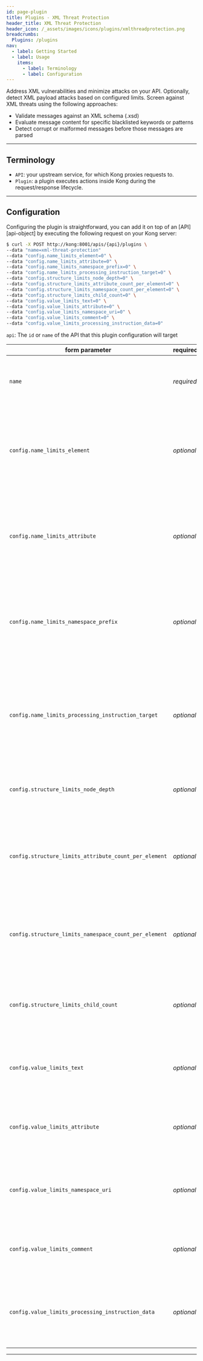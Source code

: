 ```yaml
---
id: page-plugin
title: Plugins - XML Threat Protection
header_title: XML Threat Protection
header_icon: /_assets/images/icons/plugins/xmlthreadprotection.png
breadcrumbs:
  Plugins: /plugins
nav:
  - label: Getting Started
  - label: Usage
    items:
      - label: Terminology
      - label: Configuration
---
```


Address XML vulnerabilities and minimize attacks on your API. Optionally, detect XML payload attacks based on configured limits. Screen against XML threats using the following approaches:

* Validate messages against an XML schema (.xsd)
* Evaluate message content for specific blacklisted keywords or patterns
* Detect corrupt or malformed messages before those messages are parsed

----

## Terminology

- `API`: your upstream service, for which Kong proxies requests to.
- `Plugin`: a plugin executes actions inside Kong during the request/response lifecycle.

----

## Configuration

Configuring the plugin is straightforward, you can add it on top of an [API][api-object] by executing the following request on your Kong server:

```bash
$ curl -X POST http://kong:8001/apis/{api}/plugins \
--data "name=xml-threat-protection"
--data "config.name_limits_element=0" \
--data "config.name_limits_attribute=0" \
--data "config.name_limits_namespace_prefix=0" \
--data "config.name_limits_processing_instruction_target=0" \
--data "config.structure_limits_node_depth=0" \
--data "config.structure_limits_attribute_count_per_element=0" \
--data "config.structure_limits_namespace_count_per_element=0" \
--data "config.structure_limits_child_count=0" \
--data "config.value_limits_text=0" \
--data "config.value_limits_attribute=0" \
--data "config.value_limits_namespace_uri=0" \
--data "config.value_limits_comment=0" \
--data "config.value_limits_processing_instruction_data=0"
```



`api`: The `id` or `name` of the API that this plugin configuration will target

form parameter                                        | required     | description
---                                                   | ---          | ---
`name`                                                | *required*   | The name of the plugin to use, in this case: `xml-threat-protection`
`config.name_limits_element`                          | *optional*   | Specifies a limit on the maximum number of characters permitted in any element name in the XML document.
`config.name_limits_attribute`                        | *optional*   | Specifies a limit on the maximum number of characters permitted in any attribute name in the XML document.
`config.name_limits_namespace_prefix`                 | *optional*   | Specifies a limit on the maximum number of characters permitted in the namespace prefix in the XML document.
`config.name_limits_processing_instruction_target`    | *optional*   | Specifies a limit on the maximum number of characters permitted in the target of any processing instructions in the XML document.
`config.structure_limits_node_depth`                  | *optional*   | Specifies the maximum node depth allowed in the XML.
`config.structure_limits_attribute_count_per_element` | *optional*   | Specifies a limit on the maximum number of characters permitted in any element name in the XML document.
`config.structure_limits_namespace_count_per_element` | *optional*   | Specifies the maximum number of namespace definitions allowed for any element.
`config.structure_limits_child_count`                 | *optional*   | Specifies the maximum number of child elements allowed for any element.
`config.value_limits_text`                            | *optional*   | Specifies a character limit for any text nodes present in the XML document.
`config.value_limits_attribute`                       | *optional*   | Specifies a character limit for any attribute values present in the XML document.
`config.value_limits_namespace_uri`                   | *optional*   | Specifies a character limit for any namespace URIs present in the XML document.
`config.value_limits_comment`                         | *optional*   | Specifies a character limit for any comments present in the XML document.
`config.value_limits_processing_instruction_data`     | *optional*   | Specifies a character limit for any processing instruction text present in the XML document.

----


